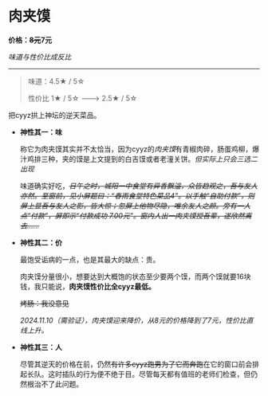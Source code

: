 # 肉夹馍

<b>价格：<s>8元</s>7元</b>

*味道与性价比成反比*

---

>味道：4.5&#9733; / 5&#9734;
>
>性价比 1&#9733; / 5&#9734; ---> 2.5&#9733; / 5&#9734;


把cyyz拱上神坛的逆天菜品。

- **神性其一：味**

    称它为肉夹馍其实并不太恰当，因为cyyz的*肉夹馍*有青椒肉碎，肠蛋鸡柳，爆汁鸡排三种，夹的馍是上文提到的白吉馍或者老潼关饼。*但实际上只会三选二出现*

    味道确实好吃，<s>_日午之时，城阳一中食堂有异香飘溢，众皆趋观之，吾与友人亦然。至窗前，见小屏题曰：“春雨食堂特色菜品4”。以手触“自助付款”，则屏上显吾与友人之影，皆大惊；忽屏上他物尽隐，唯余友人之颜。旁有一人点“付款”，屏即示“付款成功 7.00元”。窗内人出一肉夹馍授吾辈，遂欣然离去……_</s>
    

- **神性其二：价**

    最饱受诟病的一点，也是其最大的缺点：贵。
    
    肉夹馍分量很小，想要达到大概饱的状态至少要两个馍，而两个馍就要16块钱，我只能说，**肉夹馍性价比全cyyz最低。**

    <s>烤肠：我没意见</s>

    <i>2024.11.10（需验证），肉夹馍迎来降价，从8元的价格降到了7元，性价比直线上升。</i>
    
    

- **神性其三：人**

    尽管其逆天的价格在前，仍然<s>有许多cyyz跑男为了它而奔跑</s>在它的窗口前会排起长队。这时插队的行为便不绝于目。尽管每天都有值班的老师们检查，但仍然根治不了此问题。

